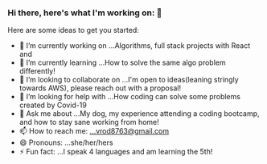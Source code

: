 ### Hi there, here's what I'm working on: 👋


Here are some ideas to get you started:

- 🔭 I’m currently working on ...Algorithms, full stack projects with React and 
- 🌱 I’m currently learning ...How to solve the same algo problem differently! 
- 👯 I’m looking to collaborate on ...I'm open to ideas(leaning stringly towards AWS), please reach out with a proposal!
- 🤔 I’m looking for help with ...How coding can solve some problems created by Covid-19
- 💬 Ask me about ...My dog, my experience attending a coding bootcamp, and how to stay sane working from home!
- 📫 How to reach me: ...vrod8763@gmail.com 
- 😄 Pronouns: ...she/her/hers
- ⚡ Fun fact: ...I speak 4 languages and am learning the 5th! 

